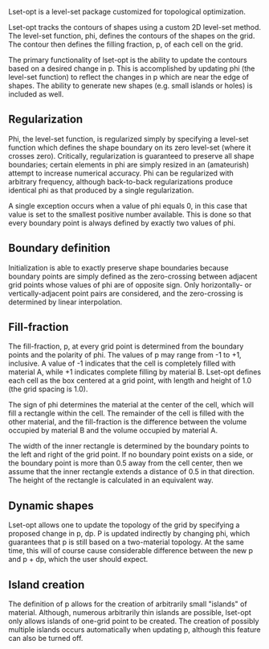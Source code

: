 Lset-opt is a level-set package customized for topological optimization.

Lset-opt tracks the contours of shapes using a custom 2D level-set method. The level-set function, phi, defines the contours of the shapes on the grid. The contour then defines the filling fraction, p, of each cell on the grid.

The primary functionality of lset-opt is the ability to update the contours based on a desired change in p. This is accomplished by updating phi (the level-set function) to reflect the changes in p which are near the edge of shapes. The ability to generate new shapes (e.g. small islands or holes) is included as well.


Regularization
--------------

Phi, the level-set function, is regularized simply by specifying a level-set function which defines the shape boundary on its zero level-set (where it crosses zero). Critically, regularization is guaranteed to preserve all shape boundaries; certain elements in phi are simply resized in an (amateurish) attempt to increase numerical accuracy. Phi can be regularized with arbitrary frequency, although back-to-back regularizations produce identical phi as that produced by a single regularization.

A single exception occurs when a value of phi equals 0, in this case that value is set to the smallest positive number available. This is done so that every boundary point is always defined by exactly two values of phi.


Boundary definition
-------------------

Initialization is able to exactly preserve shape boundaries because boundary points are simply defined as the zero-crossing between adjacent grid points whose values of phi are of opposite sign. Only horizontally- or vertically-adjacent point pairs are considered, and the zero-crossing is determined by linear interpolation. 


Fill-fraction
-------------

The fill-fraction, p, at every grid point is determined from the boundary points and the polarity of phi. The values of p may range from -1 to +1, inclusive. A value of -1 indicates that the cell is completely filled with material A, while +1 indicates complete filling by material B. Lset-opt defines each cell as the box centered at a grid point, with length and height of 1.0 (the grid spacing is 1.0).

The sign of phi determines the material at the center of the cell, which will fill a rectangle within the cell. The remainder of the cell is filled with the other material, and the fill-fraction is the difference between the volume occupied by material B and the volume occupied by material A.

The width of the inner rectangle is determined by the boundary points to the left and right of the grid point. If no boundary point exists on a side, or the boundary point is more than 0.5 away from the cell center, then we assume that the inner rectangle extends a distance of 0.5 in that direction. The height of the rectangle is calculated in an equivalent way.


Dynamic shapes
--------------

Lset-opt allows one to update the topology of the grid by specifying a proposed change in p, dp. P is updated indirectly by changing phi, which guarantees that p is still based on a two-material topology. At the same time, this will of course cause considerable difference between the new p and p + dp, which the user should expect.


Island creation
---------------

The definition of p allows for the creation of arbitrarily small "islands" of material. Although, numerous arbitrarily thin islands are possible, lset-opt only allows islands of one-grid point to be created. The creation of possibly multiple islands occurs automatically when updating p, although this feature can also be turned off.
